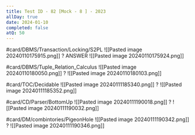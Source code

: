 ```yaml
---
title: Test ID - 82 [Mock - 8 ] - 2023
allDay: true
date: 2024-01-10
completed: false
atQ: 50
---
```

#card/DBMS/Transaction/Locking/S2PL
![[Pasted image 20240110175915.png]]
?
ANSWER 
![[Pasted image 20240110175924.png]]

#card/DBMS/Tuple_Relation_Calculus
![[Pasted image 20240110180050.png]]
?
![[Pasted image 20240110180103.png]] 

#card/TOC/Decidable 
![[Pasted image 20240111185340.png]]
?
![[Pasted image 20240111185352.png]] 

#card/CD/Parser/BottomUp
![[Pasted image 20240111190018.png]]
?
![[Pasted image 20240111190032.png]] <!--SR:!2024-02-08,9,190-->

#card/DM/combintories/PigeonHole
![[Pasted image 20240111190342.png]]
?
![[Pasted image 20240111190346.png]] 

